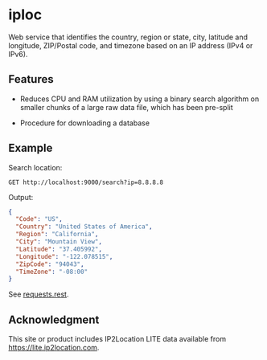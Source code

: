 # iploc

Web service that identifies the country, region or state, city, latitude and longitude, ZIP/Postal code, and timezone based on an IP address (IPv4 or IPv6).

## Features

* Reduces CPU and RAM utilization by using a binary search algorithm on smaller chunks of a large raw data file, which has been pre-split

* Procedure for downloading a database

## Example

Search location:

```code
GET http://localhost:9000/search?ip=8.8.8.8
```

Output:
```json
{
  "Code": "US",
  "Country": "United States of America",
  "Region": "California",
  "City": "Mountain View",
  "Latitude": "37.405992",
  "Longitude": "-122.078515",
  "ZipCode": "94043",
  "TimeZone": "-08:00"
}
```
See [requests.rest](./test/requests.rest).

## Acknowledgment

This site or product includes IP2Location LITE data available from <a href="https://lite.ip2location.com">https://lite.ip2location.com</a>.